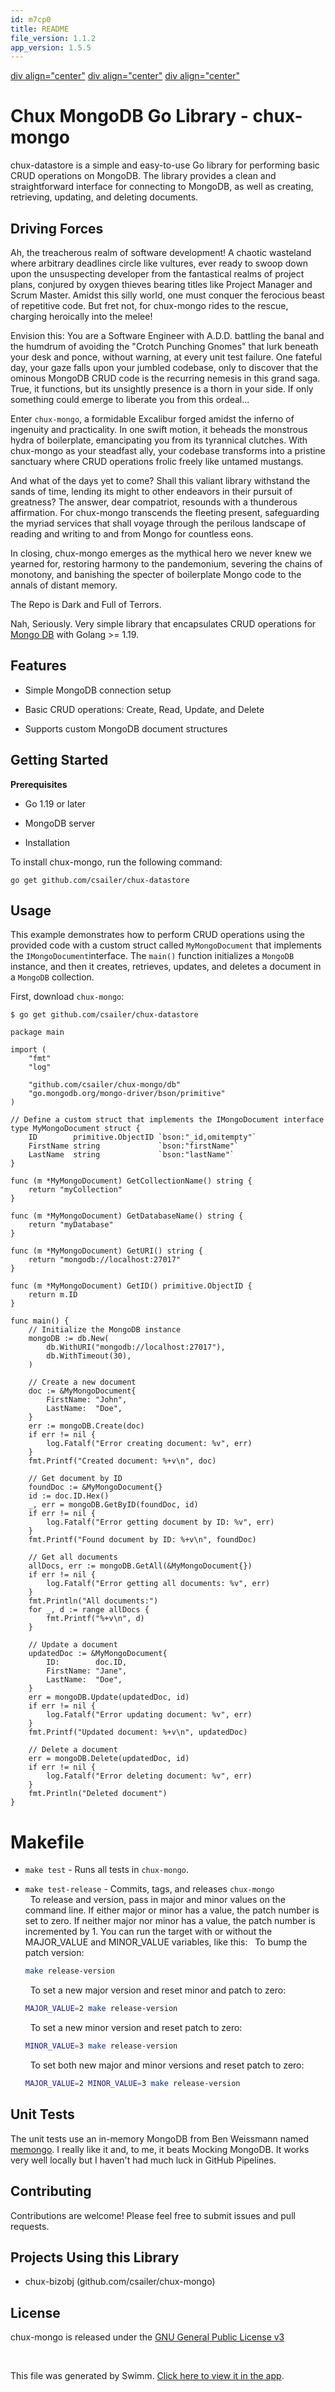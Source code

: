 ```yaml
---
id: m7cp0
title: README
file_version: 1.1.2
app_version: 1.5.5
---
```


[div align="center"](https://github.com/csailer/chux-datastore/actions/workflows/build_and_test.yml) [div align="center"](https://github.com/chuxorg/chux-datastore/actions/workflows/generator-generic-ossf-slsa3-publish.yml) [div align="center"](https://goreportcard.com/report/github.com/csailer/chux-mongo)

# Chux MongoDB Go Library - chux-mongo

chux-datastore is a simple and easy-to-use Go library for performing basic CRUD operations on MongoDB. The library provides a clean and straightforward interface for connecting to MongoDB, as well as creating, retrieving, updating, and deleting documents.

## Driving Forces

Ah, the treacherous realm of software development! A chaotic wasteland where arbitrary deadlines circle like vultures, ever ready to swoop down upon the unsuspecting developer from the fantastical realms of project plans, conjured by oxygen thieves bearing titles like Project Manager and Scrum Master. Amidst this silly world, one must conquer the ferocious beast of repetitive code. But fret not, for chux-mongo rides to the rescue, charging heroically into the melee!

Envision this: You are a Software Engineer with A.D.D. battling the banal and the humdrum of avoiding the "Crotch Punching Gnomes" that lurk beneath your desk and ponce, without warning, at every unit test failure. One fateful day, your gaze falls upon your jumbled codebase, only to discover that the ominous MongoDB CRUD code is the recurring nemesis in this grand saga. True, it functions, but its unsightly presence is a thorn in your side. If only something could emerge to liberate you from this ordeal...

Enter `chux-mongo`, a formidable Excalibur forged amidst the inferno of ingenuity and practicality. In one swift motion, it beheads the monstrous hydra of boilerplate, emancipating you from its tyrannical clutches. With chux-mongo as your steadfast ally, your codebase transforms into a pristine sanctuary where CRUD operations frolic freely like untamed mustangs.

And what of the days yet to come? Shall this valiant library withstand the sands of time, lending its might to other endeavors in their pursuit of greatness? The answer, dear compatriot, resounds with a thunderous affirmation. For chux-mongo transcends the fleeting present, safeguarding the myriad services that shall voyage through the perilous landscape of reading and writing to and from Mongo for countless eons.

In closing, chux-mongo emerges as the mythical hero we never knew we yearned for, restoring harmony to the pandemonium, severing the chains of monotony, and banishing the specter of boilerplate Mongo code to the annals of distant memory.

The Repo is Dark and Full of Terrors.

Nah, Seriously. Very simple library that encapsulates CRUD operations for [Mongo DB](https://www.mongodb.com) with Golang >= 1.19.

## Features

*   Simple MongoDB connection setup

*   Basic CRUD operations: Create, Read, Update, and Delete

*   Supports custom MongoDB document structures

## Getting Started

**Prerequisites**

*   Go 1.19 or later

*   MongoDB server

*   Installation

To install chux-mongo, run the following command:

```
go get github.com/csailer/chux-datastore
```

## Usage

This example demonstrates how to perform CRUD operations using the provided code with a custom struct called `MyMongoDocument` that implements the `IMongoDocument`interface. The `main()` function initializes a `MongoDB` instance, and then it creates, retrieves, updates, and deletes a document in a `MongoDB` collection.

First, download `chux-mongo`:

```
$ go get github.com/csailer/chux-datastore
```

```
package main

import (
    "fmt"
    "log"

    "github.com/csailer/chux-mongo/db"
    "go.mongodb.org/mongo-driver/bson/primitive"
)

// Define a custom struct that implements the IMongoDocument interface
type MyMongoDocument struct {
    ID        primitive.ObjectID `bson:"_id,omitempty"`
    FirstName string             `bson:"firstName"`
    LastName  string             `bson:"lastName"`
}

func (m *MyMongoDocument) GetCollectionName() string {
    return "myCollection"
}

func (m *MyMongoDocument) GetDatabaseName() string {
    return "myDatabase"
}

func (m *MyMongoDocument) GetURI() string {
    return "mongodb://localhost:27017"
}

func (m *MyMongoDocument) GetID() primitive.ObjectID {
    return m.ID
}

func main() {
    // Initialize the MongoDB instance
    mongoDB := db.New(
        db.WithURI("mongodb://localhost:27017"),
        db.WithTimeout(30),
    )

    // Create a new document
    doc := &MyMongoDocument{
        FirstName: "John",
        LastName:  "Doe",
    }
    err := mongoDB.Create(doc)
    if err != nil {
        log.Fatalf("Error creating document: %v", err)
    }
    fmt.Printf("Created document: %+v\n", doc)

    // Get document by ID
    foundDoc := &MyMongoDocument{}
    id := doc.ID.Hex()
    _, err = mongoDB.GetByID(foundDoc, id)
    if err != nil {
        log.Fatalf("Error getting document by ID: %v", err)
    }
    fmt.Printf("Found document by ID: %+v\n", foundDoc)

    // Get all documents
    allDocs, err := mongoDB.GetAll(&MyMongoDocument{})
    if err != nil {
        log.Fatalf("Error getting all documents: %v", err)
    }
    fmt.Println("All documents:")
    for _, d := range allDocs {
        fmt.Printf("%+v\n", d)
    }

    // Update a document
    updatedDoc := &MyMongoDocument{
        ID:        doc.ID,
        FirstName: "Jane",
        LastName:  "Doe",
    }
    err = mongoDB.Update(updatedDoc, id)
    if err != nil {
        log.Fatalf("Error updating document: %v", err)
    }
    fmt.Printf("Updated document: %+v\n", updatedDoc)

    // Delete a document
    err = mongoDB.Delete(updatedDoc, id)
    if err != nil {
        log.Fatalf("Error deleting document: %v", err)
    }
    fmt.Println("Deleted document")
}
```

# Makefile

*   `make test` - Runs all tests in `chux-mongo`.

*   `make test-release` - Commits, tags, and releases `chux-mongo`<br/>
      To release and version, pass in major and minor values on the command line. If either major or minor has a value, the patch number is set to zero. If neither major nor minor has a value, the patch number is incremented by 1. You can run the target with or without the MAJOR\_VALUE and MINOR\_VALUE variables, like this:   To bump the patch version:

    ```bash
    make release-version
    ```

      To set a new major version and reset minor and patch to zero:

    ```bash
    MAJOR_VALUE=2 make release-version
    ```

      To set a new minor version and reset patch to zero:

    ```bash
    MINOR_VALUE=3 make release-version 
    ```

      To set both new major and minor versions and reset patch to zero:

    ```bash
    MAJOR_VALUE=2 MINOR_VALUE=3 make release-version 
    ```

## Unit Tests

The unit tests use an in-memory MongoDB from Ben Weissmann named [memongo](https://github.com/benweissmann/memongo). I really like it and, to me, it beats Mocking MongoDB. It works very well locally but I haven't had much luck in GitHub Pipelines.

## Contributing

Contributions are welcome! Please feel free to submit issues and pull requests.

## Projects Using this Library

*   chux-bizobj (github.com/csailer/chux-mongo)

## License

chux-mongo is released under the [GNU General Public License v3](https://www.gnu.org/licenses/gpl-3.0.en.html)

<br/>

This file was generated by Swimm. [Click here to view it in the app](/repos/Z2l0aHViJTNBJTNBY2h1eC1kYXRhc3RvcmUlM0ElM0FjaHV4b3Jn/docs/m7cp0).
